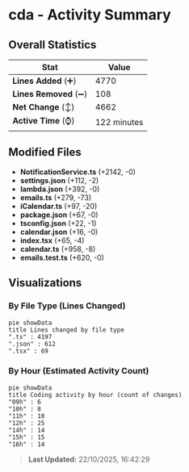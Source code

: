 # cda - Activity Summary 

## Overall Statistics

| Stat                   | Value                                                             |
| ---------------------- | ----------------------------------------------------------------- |
| **Lines Added** (➕)   | 4770                                          |
| **Lines Removed** (➖) | 108                                        |
| **Net Change** (↕)    | 4662                |
| **Active Time** (⌚)   | 122 minutes |


## Modified Files
- **NotificationService.ts** (+2142, -0)
- **settings.json** (+112, -2)
- **lambda.json** (+392, -0)
- **emails.ts** (+279, -73)
- **iCalendar.ts** (+97, -20)
- **package.json** (+67, -0)
- **tsconfig.json** (+22, -1)
- **calendar.json** (+16, -0)
- **index.tsx** (+65, -4)
- **calendar.ts** (+958, -8)
- **emails.test.ts** (+620, -0)

## Visualizations

### By File Type (Lines Changed)

```mermaid
pie showData
title Lines changed by file type
".ts" : 4197
".json" : 612
".tsx" : 69
```

### By Hour (Estimated Activity Count)

```mermaid
pie showData
title Coding activity by hour (count of changes)
"09h" : 6
"10h" : 8
"11h" : 10
"12h" : 25
"14h" : 14
"15h" : 15
"16h" : 14
```


> **Last Updated:** 22/10/2025, 16:42:29